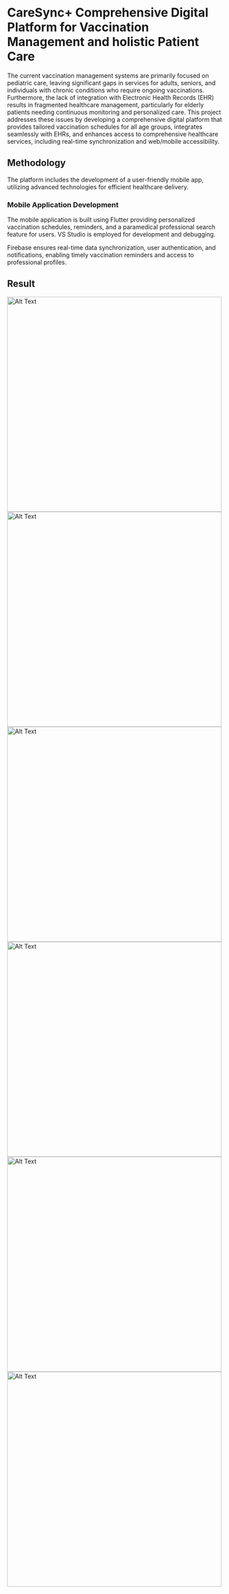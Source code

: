 # CareSync+ Comprehensive Digital Platform for Vaccination Management and holistic Patient Care

The current vaccination management systems are primarily focused on pediatric care, leaving significant gaps in services for adults, seniors, and individuals with chronic conditions who require ongoing vaccinations. 
Furthermore, the lack of integration with Electronic Health Records (EHR) results in fragmented healthcare management, particularly for elderly patients needing continuous monitoring and personalized care. 
This project addresses these issues by developing a comprehensive digital platform that provides tailored vaccination schedules for all age groups, integrates seamlessly with EHRs, and enhances access to comprehensive healthcare services, including real-time synchronization and web/mobile accessibility.

## Methodology

The platform includes the development of a user-friendly mobile app, utilizing advanced technologies for efficient healthcare delivery.

### Mobile Application Development
The mobile application is built using Flutter providing personalized vaccination schedules, reminders, and a paramedical professional search feature for users. VS Studio is employed for development and debugging.

Firebase ensures real-time data synchronization, user authentication, and notifications, enabling timely vaccination reminders and access to professional profiles.

## Result

<img src="https://github.com/user-attachments/assets/b2eeb812-ad13-491e-b768-2e51af7d25a9" alt="Alt Text" width="auto" height="500">

<img src="https://github.com/user-attachments/assets/c95dbb08-6dfc-4a22-9f9f-b9bdb7d6baf0" alt="Alt Text" width="auto" height="500">

<img src="https://github.com/user-attachments/assets/091646f8-8f58-478a-890e-506d682fbdd3" alt="Alt Text" width="auto" height="500">

<img src="https://github.com/user-attachments/assets/a24e46d2-624e-41a7-ae5c-eff2c1445790" alt="Alt Text" width="auto" height="500">

<img src="https://github.com/user-attachments/assets/54dc00b5-4535-414e-8016-41b457b58fd0" alt="Alt Text" width="auto" height="500">

<img src="https://github.com/user-attachments/assets/781d25e6-5c08-4ae4-b6d4-193bf7d558c0" alt="Alt Text" width="auto" height="500">


